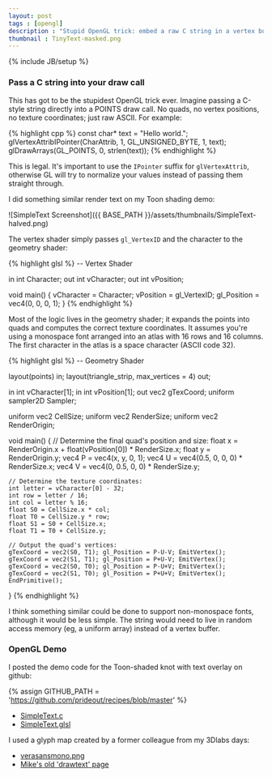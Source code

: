 ```yaml
---
layout: post
tags : [opengl]
description : "Stupid OpenGL trick: embed a raw C string in a vertex buffer."
thumbnail : TinyText-masked.png
---
```

{% include JB/setup %}

### Pass a C string into your draw call

This has got to be the stupidest OpenGL trick ever.  Imagine passing a C-style string directly into a POINTS draw call. No quads, no vertex positions, no texture coordinates; just raw ASCII.  For example:

{% highlight cpp %}
const char* text = "Hello world.";
glVertexAttribIPointer(CharAttrib, 1, GL_UNSIGNED_BYTE, 1, text);
glDrawArrays(GL_POINTS, 0, strlen(text));
{% endhighlight %}

This is legal.  It's important to use the `IPointer` suffix for `glVertexAttrib`, otherwise GL will try to normalize your values instead of passing them straight through.

I did something similar render text on my Toon shading demo:

![SimpleText Screenshot]({{ BASE_PATH }}/assets/thumbnails/SimpleText-halved.png)

The vertex shader simply passes `gl_VertexID` and the character to the geometry shader:

{% highlight glsl %}
-- Vertex Shader

in int Character;
out int vCharacter;
out int vPosition;

void main()
{
    vCharacter = Character;
    vPosition = gl_VertexID;
    gl_Position = vec4(0, 0, 0, 1);
}
{% endhighlight %}

Most of the logic lives in the geometry shader; it expands the points into quads and computes the correct texture coordinates.  It assumes you're using a monospace font arranged into an atlas with 16 rows and 16 columns.  The first character in the atlas is a space character (ASCII code 32).

{% highlight glsl %}
-- Geometry Shader

layout(points) in;
layout(triangle_strip, max_vertices = 4) out;

in int vCharacter[1];
in int vPosition[1];
out vec2 gTexCoord;
uniform sampler2D Sampler;

uniform vec2 CellSize;
uniform vec2 RenderSize;
uniform vec2 RenderOrigin;

void main()
{
    // Determine the final quad's position and size:
    float x = RenderOrigin.x + float(vPosition[0]) * RenderSize.x;
    float y = RenderOrigin.y;
    vec4 P = vec4(x, y, 0, 1);
    vec4 U = vec4(0.5, 0, 0, 0) * RenderSize.x;
    vec4 V = vec4(0, 0.5, 0, 0) * RenderSize.y;

    // Determine the texture coordinates:
    int letter = vCharacter[0] - 32;
    int row = letter / 16;
    int col = letter % 16;
    float S0 = CellSize.x * col;
    float T0 = CellSize.y * row;
    float S1 = S0 + CellSize.x;
    float T1 = T0 + CellSize.y;

    // Output the quad's vertices:
    gTexCoord = vec2(S0, T1); gl_Position = P-U-V; EmitVertex();
    gTexCoord = vec2(S1, T1); gl_Position = P+U-V; EmitVertex();
    gTexCoord = vec2(S0, T0); gl_Position = P-U+V; EmitVertex();
    gTexCoord = vec2(S1, T0); gl_Position = P+U+V; EmitVertex();
    EndPrimitive();
}
{% endhighlight %}

I think something similar could be done to support non-monospace fonts, although it would be less simple.  The string would need to live in random access memory (eg, a uniform array) instead of a vertex buffer.

### OpenGL Demo

I posted the demo code for the Toon-shaded knot with text overlay on github:

{% assign GITHUB_PATH = 'https://github.com/prideout/recipes/blob/master' %}

*   [SimpleText.c]({{GITHUB_PATH}}/demo-SimpleText.c)
*   [SimpleText.glsl]({{GITHUB_PATH}}/demo-SimpleText.glsl)

I used a glyph map created by a former colleague from my 3Dlabs days:

*   [verasansmono.png]({{GITHUB_PATH}}/verasansmono.png)
*   [Mike's old 'drawtext' page](http://mew.cx/drawtext/drawtext.html)
